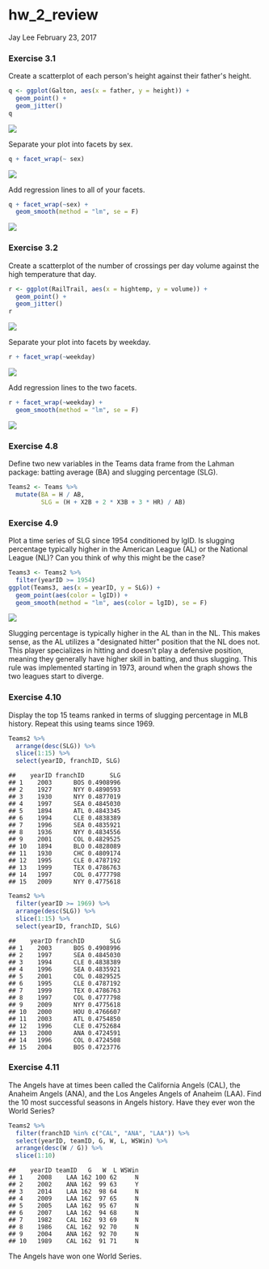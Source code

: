 hw\_2\_review
================
Jay Lee
February 23, 2017

### Exercise 3.1

Create a scatterplot of each person's height against their father's height.

``` r
q <- ggplot(Galton, aes(x = father, y = height)) +
  geom_point() +
  geom_jitter()
q
```

![](hw_2_review_files/figure-markdown_github/unnamed-chunk-1-1.png)

Separate your plot into facets by sex.

``` r
q + facet_wrap(~ sex)
```

![](hw_2_review_files/figure-markdown_github/unnamed-chunk-2-1.png)

Add regression lines to all of your facets.

``` r
q + facet_wrap(~sex) +
  geom_smooth(method = "lm", se = F)
```

![](hw_2_review_files/figure-markdown_github/unnamed-chunk-3-1.png)

### Exercise 3.2

Create a scatterplot of the number of crossings per day volume against the high temperature that day.

``` r
r <- ggplot(RailTrail, aes(x = hightemp, y = volume)) +
  geom_point() +
  geom_jitter()
r
```

![](hw_2_review_files/figure-markdown_github/unnamed-chunk-4-1.png)

Separate your plot into facets by weekday.

``` r
r + facet_wrap(~weekday)
```

![](hw_2_review_files/figure-markdown_github/unnamed-chunk-5-1.png)

Add regression lines to the two facets.

``` r
r + facet_wrap(~weekday) +
  geom_smooth(method = "lm", se = F)
```

![](hw_2_review_files/figure-markdown_github/unnamed-chunk-6-1.png)

### Exercise 4.8

Define two new variables in the Teams data frame from the Lahman package: batting average (BA) and slugging percentage (SLG).

``` r
Teams2 <- Teams %>%
  mutate(BA = H / AB, 
         SLG = (H + X2B + 2 * X3B + 3 * HR) / AB)
```

### Exercise 4.9

Plot a time series of SLG since 1954 conditioned by lgID. Is slugging percentage typically higher in the American League (AL) or the National League (NL)? Can you think of why this might be the case?

``` r
Teams3 <- Teams2 %>%
  filter(yearID >= 1954)
ggplot(Teams3, aes(x = yearID, y = SLG)) +
  geom_point(aes(color = lgID)) +
  geom_smooth(method = "lm", aes(color = lgID), se = F)
```

![](hw_2_review_files/figure-markdown_github/unnamed-chunk-8-1.png)

Slugging percentage is typically higher in the AL than in the NL. This makes sense, as the AL utilizes a "designated hitter" position that the NL does not. This player specializes in hitting and doesn't play a defensive position, meaning they generally have higher skill in batting, and thus slugging. This rule was implemented starting in 1973, around when the graph shows the two leagues start to diverge.

### Exercise 4.10

Display the top 15 teams ranked in terms of slugging percentage in MLB history. Repeat this using teams since 1969.

``` r
Teams2 %>%
  arrange(desc(SLG)) %>%
  slice(1:15) %>%
  select(yearID, franchID, SLG)
```

    ##    yearID franchID       SLG
    ## 1    2003      BOS 0.4908996
    ## 2    1927      NYY 0.4890593
    ## 3    1930      NYY 0.4877019
    ## 4    1997      SEA 0.4845030
    ## 5    1894      ATL 0.4843345
    ## 6    1994      CLE 0.4838389
    ## 7    1996      SEA 0.4835921
    ## 8    1936      NYY 0.4834556
    ## 9    2001      COL 0.4829525
    ## 10   1894      BLO 0.4828089
    ## 11   1930      CHC 0.4809174
    ## 12   1995      CLE 0.4787192
    ## 13   1999      TEX 0.4786763
    ## 14   1997      COL 0.4777798
    ## 15   2009      NYY 0.4775618

``` r
Teams2 %>%
  filter(yearID >= 1969) %>%
  arrange(desc(SLG)) %>%
  slice(1:15) %>%
  select(yearID, franchID, SLG)
```

    ##    yearID franchID       SLG
    ## 1    2003      BOS 0.4908996
    ## 2    1997      SEA 0.4845030
    ## 3    1994      CLE 0.4838389
    ## 4    1996      SEA 0.4835921
    ## 5    2001      COL 0.4829525
    ## 6    1995      CLE 0.4787192
    ## 7    1999      TEX 0.4786763
    ## 8    1997      COL 0.4777798
    ## 9    2009      NYY 0.4775618
    ## 10   2000      HOU 0.4766607
    ## 11   2003      ATL 0.4754850
    ## 12   1996      CLE 0.4752684
    ## 13   2000      ANA 0.4724591
    ## 14   1996      COL 0.4724508
    ## 15   2004      BOS 0.4723776

### Exercise 4.11

The Angels have at times been called the California Angels (CAL), the Anaheim Angels (ANA), and the Los Angeles Angels of Anaheim (LAA). Find the 10 most successful seasons in Angels history. Have they ever won the World Series?

``` r
Teams2 %>%
  filter(franchID %in% c("CAL", "ANA", "LAA")) %>%
  select(yearID, teamID, G, W, L, WSWin) %>%
  arrange(desc(W / G)) %>%
  slice(1:10)
```

    ##    yearID teamID   G   W  L WSWin
    ## 1    2008    LAA 162 100 62     N
    ## 2    2002    ANA 162  99 63     Y
    ## 3    2014    LAA 162  98 64     N
    ## 4    2009    LAA 162  97 65     N
    ## 5    2005    LAA 162  95 67     N
    ## 6    2007    LAA 162  94 68     N
    ## 7    1982    CAL 162  93 69     N
    ## 8    1986    CAL 162  92 70     N
    ## 9    2004    ANA 162  92 70     N
    ## 10   1989    CAL 162  91 71     N

The Angels have won one World Series.
